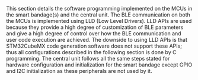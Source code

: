 This section details the software programming implemented on the MCUs in the smart bandage(s) and the central unit. The BLE communication on both the MCUs is implemented using LLD (Low Level Drivers). LLD APIs are used because they provide a high degree of customization of BLE parameters and give a high degree of control over how the BLE communication and user code execution are achieved. The downside to using LLD APIs is that STM32CubeMX code generation software does not support these APIs; thus all configurations described in the following section is done by C programming. The central unit follows all the same steps stated for hardware configuration and initialization for the smart bandage except GPIO and I2C initialization as these peripherals are not used by it. 
